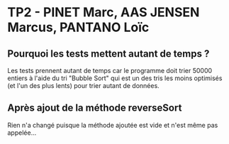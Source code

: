 # TP2 - PINET Marc, AAS JENSEN Marcus, PANTANO Loïc

## Pourquoi les tests mettent autant de temps ?
Les tests prennent autant de temps car le programme doit trier 50000 entiers à l'aide du tri "Bubble Sort" qui est un des tris les moins optimisés (et l'un des plus lents) pour trier autant de données.

## Après ajout de la méthode reverseSort
Rien n'a changé puisque la méthode ajoutée est vide et n'est même pas appelée...



